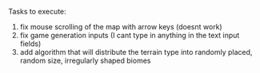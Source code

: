 Tasks to execute:

1. fix mouse scrolling of the map with arrow keys (doesnt work)
2. fix game generation inputs (I cant type in anything in the text input fields)
3. add algorithm that will distribute the terrain type into randomly placed, random size, irregularly shaped biomes
